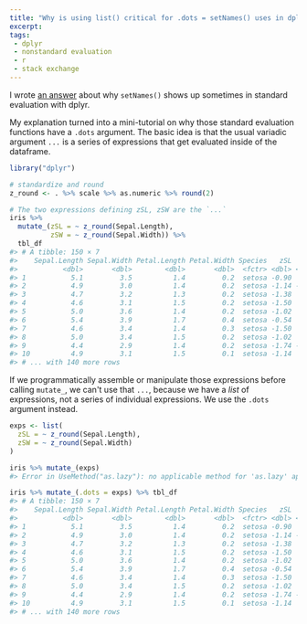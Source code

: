 ```yaml
---
title: "Why is using list() critical for .dots = setNames() uses in dplyr?"
excerpt: 
tags: 
 - dplyr
 - nonstandard evaluation
 - r
 - stack exchange
---
```


I wrote [an answer](https://stackoverflow.com/questions/36067533/why-is-using-list-critical-for-dots-setnames-uses-in-dplyr/36168162#36168162) about why `setNames()` shows up sometimes in standard evaluation with dplyr. 

My explanation turned into a mini-tutorial on why those standard evaluation functions have a `.dots` argument. The basic idea is that the usual variadic argument `...` is a series of expressions that get evaluated inside of the dataframe. 


```r
library("dplyr")

# standardize and round
z_round <- . %>% scale %>% as.numeric %>% round(2)

# The two expressions defining zSL, zSW are the `...`
iris %>% 
  mutate_(zSL = ~ z_round(Sepal.Length), 
          zSW = ~ z_round(Sepal.Width)) %>%
  tbl_df
#> # A tibble: 150 × 7
#>    Sepal.Length Sepal.Width Petal.Length Petal.Width Species   zSL   zSW
#>           <dbl>       <dbl>        <dbl>       <dbl>  <fctr> <dbl> <dbl>
#> 1           5.1         3.5          1.4         0.2  setosa -0.90  1.02
#> 2           4.9         3.0          1.4         0.2  setosa -1.14 -0.13
#> 3           4.7         3.2          1.3         0.2  setosa -1.38  0.33
#> 4           4.6         3.1          1.5         0.2  setosa -1.50  0.10
#> 5           5.0         3.6          1.4         0.2  setosa -1.02  1.25
#> 6           5.4         3.9          1.7         0.4  setosa -0.54  1.93
#> 7           4.6         3.4          1.4         0.3  setosa -1.50  0.79
#> 8           5.0         3.4          1.5         0.2  setosa -1.02  0.79
#> 9           4.4         2.9          1.4         0.2  setosa -1.74 -0.36
#> 10          4.9         3.1          1.5         0.1  setosa -1.14  0.10
#> # ... with 140 more rows
```

If we programmatically assemble or manipulate those expressions before calling `mutate_`, we can't use that `...`, because we have a _list_ of expressions, not a series of individual expressions. We use the `.dots` argument instead.


```r
exps <- list(
  zSL = ~ z_round(Sepal.Length), 
  zSW = ~ z_round(Sepal.Width)
)

iris %>% mutate_(exps)
#> Error in UseMethod("as.lazy"): no applicable method for 'as.lazy' applied to an object of class "list"

iris %>% mutate_(.dots = exps) %>% tbl_df
#> # A tibble: 150 × 7
#>    Sepal.Length Sepal.Width Petal.Length Petal.Width Species   zSL   zSW
#>           <dbl>       <dbl>        <dbl>       <dbl>  <fctr> <dbl> <dbl>
#> 1           5.1         3.5          1.4         0.2  setosa -0.90  1.02
#> 2           4.9         3.0          1.4         0.2  setosa -1.14 -0.13
#> 3           4.7         3.2          1.3         0.2  setosa -1.38  0.33
#> 4           4.6         3.1          1.5         0.2  setosa -1.50  0.10
#> 5           5.0         3.6          1.4         0.2  setosa -1.02  1.25
#> 6           5.4         3.9          1.7         0.4  setosa -0.54  1.93
#> 7           4.6         3.4          1.4         0.3  setosa -1.50  0.79
#> 8           5.0         3.4          1.5         0.2  setosa -1.02  0.79
#> 9           4.4         2.9          1.4         0.2  setosa -1.74 -0.36
#> 10          4.9         3.1          1.5         0.1  setosa -1.14  0.10
#> # ... with 140 more rows
```

